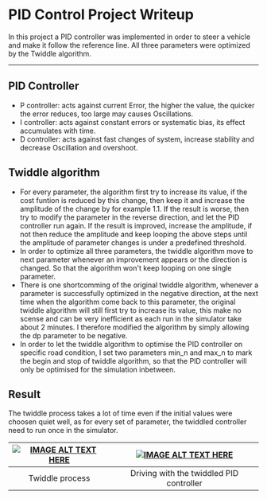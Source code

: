 # PID Control Project Writeup

In this project a PID controller was implemented in order to steer a vehicle and make it follow the reference line. All three parameters were 
optimized by the Twiddle algorithm.


---

## PID Controller
* P controller: acts against current Error, the higher the value, the quicker the error reduces, too large may causes Oscillations.
* I controller: acts against constant errors or systematic bias, its effect accumulates with time.
* D controller: acts against fast changes of system, increase stability and decrease Oscillation and overshoot.

## Twiddle algorithm
* For every parameter, the algorithm first try to increase its value, if the cost funtion is reduced by this change, then keep it and 
increase the amplitude of the change by for example 1.1. If the result is worse, then try to modify the parameter in the reverse direction, and let 
the PID controller run again. If the result is improved, increase the amplitude, if not then reduce the amplitude and keep looping the above steps until the amplitude
 of parameter changes is under a predefined threshold.
* In order to optimize all three parameters, the twiddle algorithm move to next parameter whenever an improvement appears or the direction is changed. So that the algorithm
 won't keep looping on one single parameter.
* There is one shortcomming of the original twiddle algorithm, whenever a parameter is successfully optimized in the negative direction, at the next time when the algorithm come back
 to this parameter, the original twiddle algorithm will still first try to increase its value, this make no scense and can be very inefficient as each run in the simulator take about 2 minutes.
 I therefore modified the algorithm by simply allowing the dp parameter to be negative.
* In order to let the twiddle algorithm to optimise the PID controller on specific road condition, I set two parameters min_n and max_n to mark the begin and stop of twiddle algorithm, so that the PID controller 
will only be optimised for the simulation inbetween.


## Result
The twiddle process takes a lot of time even if the initial values were choosen quiet well, as for every set of parameter, the twiddled controller need to run once in the simulator. 

| [![IMAGE ALT TEXT HERE](https://i9.ytimg.com/vi/IUmdy1rYuI0/mqdefault.jpg?sqp=CMCYgeQF&rs=AOn4CLD7a0Bji13NwkQA953npqYtbFKYuA&time=1551912117116)](https://www.youtube.com/watch?v=IUmdy1rYuI0&t=81s)  | [![IMAGE ALT TEXT HERE](https://i9.ytimg.com/vi/3ZAEMMwPDlE/mqdefault.jpg?sqp=CMCYgeQF&rs=AOn4CLDthNztTZOhfgfeZt8yWWaOVVncWw&time=1551912254589)](https://www.youtube.com/watch?v=3ZAEMMwPDlE&t=20s) |
|:---:|:---:|
| Twiddle process | Driving with the twiddled PID controller |
